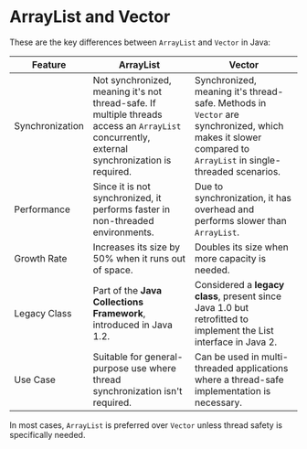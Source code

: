 # ArrayList and Vector

These are the key differences between `ArrayList` and `Vector` in Java:

| Feature | ArrayList | Vector |
| --- | --- | --- |
| Synchronization | Not synchronized, meaning it's not thread-safe. If multiple threads access an `ArrayList` concurrently, external synchronization is required. | Synchronized, meaning it's thread-safe. Methods in `Vector` are synchronized, which makes it slower compared to `ArrayList` in single-threaded scenarios. |
| Performance | Since it is not synchronized, it performs faster in non-threaded environments. | Due to synchronization, it has overhead and performs slower than `ArrayList`. |
| Growth Rate | Increases its size by 50% when it runs out of space. | Doubles its size when more capacity is needed. |
| Legacy Class | Part of the **Java Collections Framework**, introduced in Java 1.2. | Considered a **legacy class**, present since Java 1.0 but retrofitted to implement the List interface in Java 2. |
| Use Case | Suitable for general-purpose use where thread synchronization isn't required. | Can be used in multi-threaded applications where a thread-safe implementation is necessary. |

In most cases, `ArrayList` is preferred over `Vector` unless thread safety is specifically needed.
